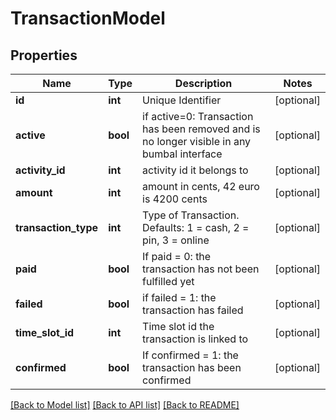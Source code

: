 # TransactionModel

## Properties
Name | Type | Description | Notes
------------ | ------------- | ------------- | -------------
**id** | **int** | Unique Identifier | [optional] 
**active** | **bool** | if active&#x3D;0: Transaction has been removed and is no longer visible in any bumbal interface | [optional] 
**activity_id** | **int** | activity id it belongs to | [optional] 
**amount** | **int** | amount in cents, 42 euro is 4200 cents | [optional] 
**transaction_type** | **int** | Type of Transaction. Defaults: 1 &#x3D; cash, 2 &#x3D; pin, 3 &#x3D; online | [optional] 
**paid** | **bool** | If paid &#x3D; 0: the transaction has not been fulfilled yet | [optional] 
**failed** | **bool** | if failed &#x3D; 1: the transaction has failed | [optional] 
**time_slot_id** | **int** | Time slot id the transaction is linked to | [optional] 
**confirmed** | **bool** | If confirmed &#x3D; 1: the transaction has been confirmed | [optional] 

[[Back to Model list]](../README.md#documentation-for-models) [[Back to API list]](../README.md#documentation-for-api-endpoints) [[Back to README]](../README.md)


